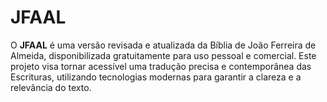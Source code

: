# JFAAL
O **JFAAL** é uma versão revisada e atualizada da Bíblia de João Ferreira de Almeida, disponibilizada gratuitamente para uso pessoal e comercial. Este projeto visa tornar acessível uma tradução precisa e contemporânea das Escrituras, utilizando tecnologias modernas para garantir a clareza e a relevância do texto.
